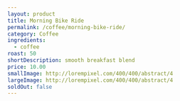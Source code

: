 ```yaml
---
layout: product
title: Morning Bike Ride
permalink: /coffee/morning-bike-ride/
category: Coffee
ingredients:
  - coffee
roast: 50
shortDescription: smooth breakfast blend
price: 10.00
smallImage: http://lorempixel.com/400/400/abstract/4
largeImage: http://lorempixel.com/400/400/abstract/4
soldOut: false
---  
```

